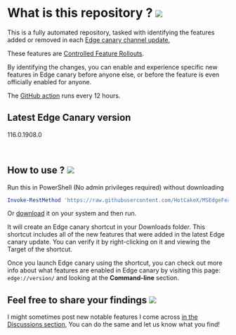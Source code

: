 # What is this repository ? <img src="https://raw.githubusercontent.com/HotCakeX/Harden-Windows-Security/main/images/Gifs/surface.gif">

This is a fully automated repository, tasked with identifying the features added or removed in each [Edge canary channel update.](https://www.microsoftedgeinsider.com/en-us/download/)

These features are [Controlled Feature Rollouts](https://techcommunity.microsoft.com/t5/articles/controlled-feature-roll-outs-in-microsoft-edge/m-p/763678).

By identifying the changes, you can enable and experience specific new features in Edge canary before anyone else, or before the feature is even officially enabled for anyone.

The [GitHub action](https://github.com/HotCakeX/MSEdgeFeatures/blob/main/.github/workflows/Update.yml) runs every 12 hours.

## Latest Edge Canary version

<!-- Edge-Canary-Version:START -->
116.0.1908.0
<!-- Edge-Canary-Version:END -->

<br>

## How to use ? <img src="https://raw.githubusercontent.com/HotCakeX/Harden-Windows-Security/main/images/Gifs/Nyan%20cat.gif">

Run this in PowerShell (No admin privileges required) without downloading

```powershell
Invoke-RestMethod 'https://raw.githubusercontent.com/HotCakeX/MSEdgeFeatures/main/Shortcut.ps1' | Invoke-Expression
```

Or [download](https://github.com/HotCakeX/MSEdgeFeatures/blob/main/Shortcut.ps1) it on your system and then run.

It will create an Edge canary shortcut in your Downloads folder. This shortcut includes all of the new features that were added in the latest Edge canary update. You can verify it by right-clicking on it and viewing the Target of the shortcut.

Once you launch Edge canary using the shortcut, you can check out more info about what features are enabled in Edge canary by visiting this page: `edge://version/` and looking at the **Command-line** section.

## Feel free to share your findings <img src="https://raw.githubusercontent.com/HotCakeX/Harden-Windows-Security/main/images/Gifs/hand%20love%20gesture.gif">

I might sometimes post new notable features I come across [in the Discussions section](https://github.com/HotCakeX/MSEdgeFeatures/discussions), You can do the same and let us know what you find!
